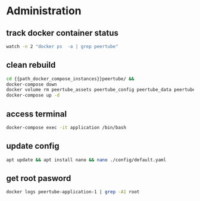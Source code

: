 # Administration 

## track docker container status
```bash
watch -n 2 "docker ps  -a | grep peertube"
```

## clean rebuild
```bash
cd {{path_docker_compose_instances}}peertube/ &&
docker-compose down 
docker volume rm peertube_assets peertube_config peertube_data peertube_database peertube_redis
docker-compose up -d 
```

## access terminal
```bash
docker-compose exec -it application /bin/bash
```

## update config
```bash
apt update && apt install nano && nano ./config/default.yaml
```

## get root pasword
```bash
docker logs peertube-application-1 | grep -A1 root
```